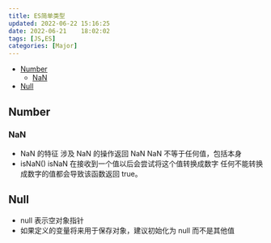 ```yaml
---
title: ES简单类型
updated: 2022-06-22	15:16:25
date: 2022-06-21	18:02:02
tags: [JS,ES]
categories: [Major]
---
```

            
            

<!-- @import "[TOC]" {cmd="toc" depthFrom=1 depthTo=6 orderedList=false} -->

<!-- code_chunk_output -->

  - [Number](#number)
    - [NaN](#nan)
  - [Null](#null)

<!-- /code_chunk_output -->

## Number

### NaN

- NaN 的特征
  涉及 NaN 的操作返回 NaN
  NaN 不等于任何值，包括本身
- isNaN()
  isNaN 在接收到一个值以后会尝试将这个值转换成数字
  任何不能转换成数字的值都会导致该函数返回 true。

## Null

- null 表示空对象指针
- 如果定义的变量将来用于保存对象，建议初始化为 null 而不是其他值
